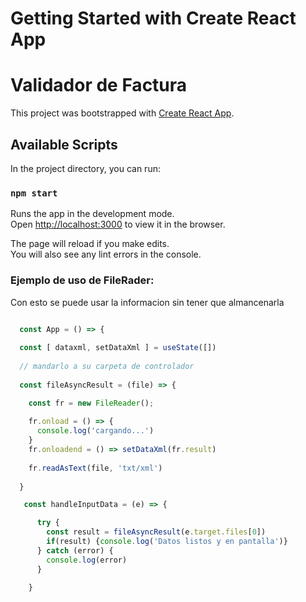 # Getting Started with Create React App
# Validador de Factura

This project was bootstrapped with [Create React App](https://github.com/facebook/create-react-app).

## Available Scripts

In the project directory, you can run:

### `npm start`

Runs the app in the development mode.\
Open [http://localhost:3000](http://localhost:3000) to view it in the browser.

The page will reload if you make edits.\
You will also see any lint errors in the console.

### Ejemplo de uso de FileRader:
Con esto se puede usar la informacion sin tener que almancenarla

````javascript

  const App = () => {
  
  const [ dataxml, setDataXml ] = useState([])
  
  // mandarlo a su carpeta de controlador 
  
  const fileAsyncResult = (file) => {

    const fr = new FileReader();
        
    fr.onload = () => {
      console.log('cargando...')
    }
    fr.onloadend = () => setDataXml(fr.result)
    
    fr.readAsText(file, 'txt/xml')
    
  }

   const handleInputData = (e) => {

      try {
        const result = fileAsyncResult(e.target.files[0])
        if(result) {console.log('Datos listos y en pantalla')}
      } catch (error) {
        console.log(error)
      }

    }
    
````
